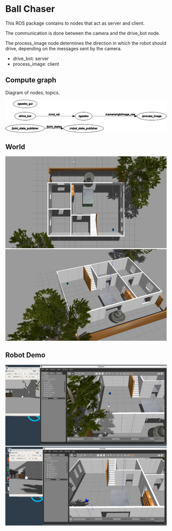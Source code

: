 # Ball Chaser

This ROS package contains to nodes that act as server and client.

The communication is done between the camera and the drive_bot node.

The process_image node determines the direction in which the robot should drive, depending on the messages sent by the camera.

* drive_bot: server
* process_image: client

## Compute graph

Diagram of nodes, topics.

![](img/rosgraph.png)

## World 

![](img/world.jpg)
![](img/world_2.jpg)

## Robot Demo

![](img/demo_1.png)
![](img/demo_2.png)